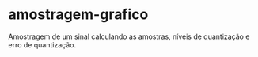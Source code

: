 # amostragem-grafico
Amostragem de um sinal calculando as amostras, níveis de quantização e erro de quantização.
